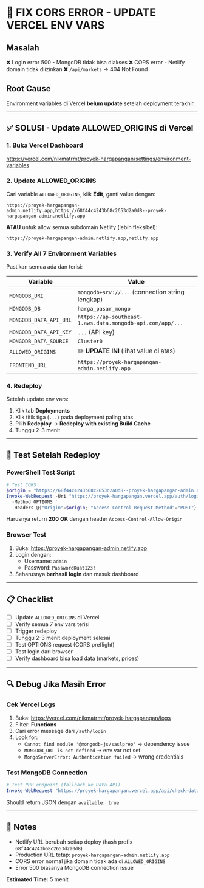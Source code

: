 # 🚨 FIX CORS ERROR - UPDATE VERCEL ENV VARS

## Masalah
❌ Login error 500 - MongoDB tidak bisa diakses
❌ CORS error - Netlify domain tidak diizinkan
❌ `/api/markets` → 404 Not Found

## Root Cause
Environment variables di Vercel **belum update** setelah deployment terakhir.

---

## ✅ SOLUSI - Update ALLOWED_ORIGINS di Vercel

### 1. Buka Vercel Dashboard
https://vercel.com/nikmatrmt/proyek-hargapangan/settings/environment-variables

### 2. Update ALLOWED_ORIGINS
Cari variable `ALLOWED_ORIGINS`, klik **Edit**, ganti value dengan:

```
https://proyek-hargapangan-admin.netlify.app,https://68f44c4243b68c2653d2a0d8--proyek-hargapangan-admin.netlify.app
```

**ATAU** untuk allow semua subdomain Netlify (lebih fleksibel):
```
https://proyek-hargapangan-admin.netlify.app,netlify.app
```

### 3. Verify All 7 Environment Variables
Pastikan semua ada dan terisi:

| Variable | Value |
|----------|-------|
| `MONGODB_URI` | `mongodb+srv://...` (connection string lengkap) |
| `MONGODB_DB` | `harga_pasar_mongo` |
| `MONGODB_DATA_API_URL` | `https://ap-southeast-1.aws.data.mongodb-api.com/app/...` |
| `MONGODB_DATA_API_KEY` | `...` (API key) |
| `MONGODB_DATA_SOURCE` | `Cluster0` |
| `ALLOWED_ORIGINS` | ✏️ **UPDATE INI** (lihat value di atas) |
| `FRONTEND_URL` | `https://proyek-hargapangan-admin.netlify.app` |

### 4. Redeploy
Setelah update env vars:
1. Klik tab **Deployments**
2. Klik titik tiga (`...`) pada deployment paling atas
3. Pilih **Redeploy** → **Redeploy with existing Build Cache**
4. Tunggu 2-3 menit

---

## 🧪 Test Setelah Redeploy

### PowerShell Test Script
```powershell
# Test CORS
$origin = "https://68f44c4243b68c2653d2a0d8--proyek-hargapangan-admin.netlify.app"
Invoke-WebRequest -Uri "https://proyek-hargapangan.vercel.app/auth/login" `
  -Method OPTIONS `
  -Headers @{"Origin"=$origin; "Access-Control-Request-Method"="POST"}
```

Harusnya return **200 OK** dengan header `Access-Control-Allow-Origin`

### Browser Test
1. Buka: https://proyek-hargapangan-admin.netlify.app
2. Login dengan:
   - Username: `admin`
   - Password: `PasswordKuat123!`
3. Seharusnya **berhasil login** dan masuk dashboard

---

## 📋 Checklist
- [ ] Update `ALLOWED_ORIGINS` di Vercel
- [ ] Verify semua 7 env vars terisi
- [ ] Trigger redeploy
- [ ] Tunggu 2-3 menit deployment selesai
- [ ] Test OPTIONS request (CORS preflight)
- [ ] Test login dari browser
- [ ] Verify dashboard bisa load data (markets, prices)

---

## 🔍 Debug Jika Masih Error

### Cek Vercel Logs
1. Buka: https://vercel.com/nikmatrmt/proyek-hargapangan/logs
2. Filter: **Functions**
3. Cari error message dari `/auth/login`
4. Look for:
   - `Cannot find module '@mongodb-js/saslprep'` → dependency issue
   - `MONGODB_URI is not defined` → env var not set
   - `MongoServerError: Authentication failed` → wrong credentials

### Test MongoDB Connection
```powershell
# Test PHP endpoint (fallback ke Data API)
Invoke-WebRequest "https://proyek-hargapangan.vercel.app/api/check-dataapi"
```

Should return JSON dengan `available: true`

---

## 📝 Notes
- Netlify URL berubah setiap deploy (hash prefix `68f44c4243b68c2653d2a0d8`)
- Production URL tetap: `proyek-hargapangan-admin.netlify.app`
- CORS error normal jika domain tidak ada di `ALLOWED_ORIGINS`
- Error 500 biasanya MongoDB connection issue

**Estimated Time:** 5 menit
